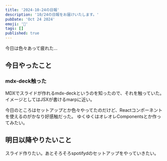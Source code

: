 ```yaml
---
title: '2024-10-24の日報'
description: '10/24の日報をお届けいたします。'
pubDate: 'Oct 24 2024'
emoji: '🦊'
tags: []
published: true
---
```


今日は色々あって疲れた...

## 今日やったこと

### mdx-deck触った

MDXでスライドが作れるmdx-deckというのを知ったので、それを触っていた。
イメージとしてはJSXが書けるmarpに近い。

今日のところはセットアップとか色々やってたのだけど、Reactコンポーネントを使えるのがかなり好感触だった。
ゆくゆくはオレオレComponentsとか作ってみたい。

## 明日以降やりたいこと

スライド作りたい。あとそろそろspotifydのセットアップをやっていきたい。
